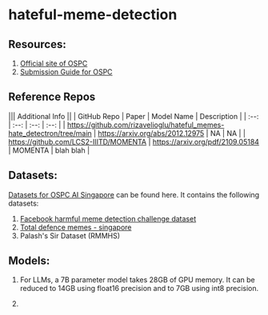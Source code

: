 # hateful-meme-detection

## Resources:

1. [Official site of OSPC](https://ospc.aisingapore.org/)
2. [Submission Guide for OSPC](https://github.com/AISG-Technology-Team/AISG-Online-Safety-Challenge-Submission-Guide)

## Reference Repos

||| Additional Info ||
|                              GitHub Repo                               |             Paper                |      Model Name    | Description     |
|                                   :--:                                 |              :--:                |     :--:    |    :--:     |
| https://github.com/rizavelioglu/hateful_memes-hate_detectron/tree/main | https://arxiv.org/abs/2012.12975 | NA | NA |
| https://github.com/LCS2-IIITD/MOMENTA | https://arxiv.org/pdf/2109.05184 | MOMENTA | blah blah |

## Datasets:
[Datasets for OSPC AI Singapore](https://drive.google.com/drive/folders/1n-60QbFi1XJzyJ7RXuJ7PKflDr6_qJKS?usp=sharing) can be found here. It contains the following datasets:

1. [Facebook harmful meme detection challenge dataset](https://ai.meta.com/blog/hateful-memes-challenge-and-data-set/)
2. [Total defence memes - singapore](https://arxiv.org/pdf/2305.17911.pdf)
3. Palash's Sir Dataset (RMMHS)

## Models:

1. For LLMs, a 7B parameter model takes 28GB of GPU memory. It can be reduced to 14GB using float16 precision and to 7GB using int8 precision.

2.

